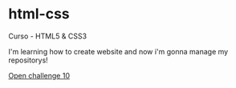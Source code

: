 # html-css
 Curso - HTML5 & CSS3

I'm learning how to create website and now i'm gonna manage my repositorys!

<a href="https://yat0y.github.io/html-css/exerc%C3%ADcios/cha010/">Open challenge 10</a>